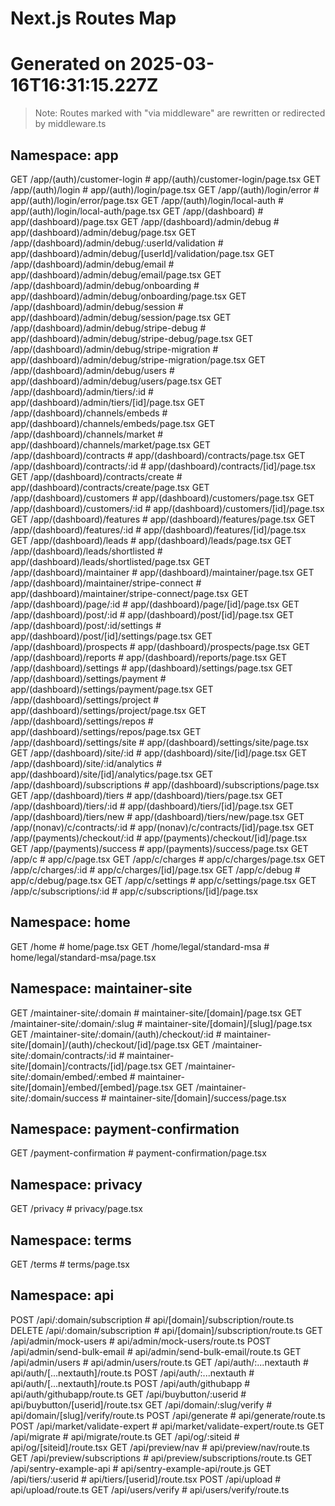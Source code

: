 # Next.js Routes Map
# Generated on 2025-03-16T16:31:15.227Z

> Note: Routes marked with "via middleware" are rewritten or redirected by middleware.ts

## Namespace: app

GET     /app/(auth)/customer-login               # app/(auth)/customer-login/page.tsx
GET     /app/(auth)/login                        # app/(auth)/login/page.tsx
GET     /app/(auth)/login/error                  # app/(auth)/login/error/page.tsx
GET     /app/(auth)/login/local-auth             # app/(auth)/login/local-auth/page.tsx
GET     /app/(dashboard)                         # app/(dashboard)/page.tsx
GET     /app/(dashboard)/admin/debug             # app/(dashboard)/admin/debug/page.tsx
GET     /app/(dashboard)/admin/debug/:userId/validation # app/(dashboard)/admin/debug/[userId]/validation/page.tsx
GET     /app/(dashboard)/admin/debug/email       # app/(dashboard)/admin/debug/email/page.tsx
GET     /app/(dashboard)/admin/debug/onboarding  # app/(dashboard)/admin/debug/onboarding/page.tsx
GET     /app/(dashboard)/admin/debug/session     # app/(dashboard)/admin/debug/session/page.tsx
GET     /app/(dashboard)/admin/debug/stripe-debug # app/(dashboard)/admin/debug/stripe-debug/page.tsx
GET     /app/(dashboard)/admin/debug/stripe-migration # app/(dashboard)/admin/debug/stripe-migration/page.tsx
GET     /app/(dashboard)/admin/debug/users       # app/(dashboard)/admin/debug/users/page.tsx
GET     /app/(dashboard)/admin/tiers/:id         # app/(dashboard)/admin/tiers/[id]/page.tsx
GET     /app/(dashboard)/channels/embeds         # app/(dashboard)/channels/embeds/page.tsx
GET     /app/(dashboard)/channels/market         # app/(dashboard)/channels/market/page.tsx
GET     /app/(dashboard)/contracts               # app/(dashboard)/contracts/page.tsx
GET     /app/(dashboard)/contracts/:id           # app/(dashboard)/contracts/[id]/page.tsx
GET     /app/(dashboard)/contracts/create        # app/(dashboard)/contracts/create/page.tsx
GET     /app/(dashboard)/customers               # app/(dashboard)/customers/page.tsx
GET     /app/(dashboard)/customers/:id           # app/(dashboard)/customers/[id]/page.tsx
GET     /app/(dashboard)/features                # app/(dashboard)/features/page.tsx
GET     /app/(dashboard)/features/:id            # app/(dashboard)/features/[id]/page.tsx
GET     /app/(dashboard)/leads                   # app/(dashboard)/leads/page.tsx
GET     /app/(dashboard)/leads/shortlisted       # app/(dashboard)/leads/shortlisted/page.tsx
GET     /app/(dashboard)/maintainer              # app/(dashboard)/maintainer/page.tsx
GET     /app/(dashboard)/maintainer/stripe-connect # app/(dashboard)/maintainer/stripe-connect/page.tsx
GET     /app/(dashboard)/page/:id                # app/(dashboard)/page/[id]/page.tsx
GET     /app/(dashboard)/post/:id                # app/(dashboard)/post/[id]/page.tsx
GET     /app/(dashboard)/post/:id/settings       # app/(dashboard)/post/[id]/settings/page.tsx
GET     /app/(dashboard)/prospects               # app/(dashboard)/prospects/page.tsx
GET     /app/(dashboard)/reports                 # app/(dashboard)/reports/page.tsx
GET     /app/(dashboard)/settings                # app/(dashboard)/settings/page.tsx
GET     /app/(dashboard)/settings/payment        # app/(dashboard)/settings/payment/page.tsx
GET     /app/(dashboard)/settings/project        # app/(dashboard)/settings/project/page.tsx
GET     /app/(dashboard)/settings/repos          # app/(dashboard)/settings/repos/page.tsx
GET     /app/(dashboard)/settings/site           # app/(dashboard)/settings/site/page.tsx
GET     /app/(dashboard)/site/:id                # app/(dashboard)/site/[id]/page.tsx
GET     /app/(dashboard)/site/:id/analytics      # app/(dashboard)/site/[id]/analytics/page.tsx
GET     /app/(dashboard)/subscriptions           # app/(dashboard)/subscriptions/page.tsx
GET     /app/(dashboard)/tiers                   # app/(dashboard)/tiers/page.tsx
GET     /app/(dashboard)/tiers/:id               # app/(dashboard)/tiers/[id]/page.tsx
GET     /app/(dashboard)/tiers/new               # app/(dashboard)/tiers/new/page.tsx
GET     /app/(nonav)/c/contracts/:id             # app/(nonav)/c/contracts/[id]/page.tsx
GET     /app/(payments)/checkout/:id             # app/(payments)/checkout/[id]/page.tsx
GET     /app/(payments)/success                  # app/(payments)/success/page.tsx
GET     /app/c                                   # app/c/page.tsx
GET     /app/c/charges                           # app/c/charges/page.tsx
GET     /app/c/charges/:id                       # app/c/charges/[id]/page.tsx
GET     /app/c/debug                             # app/c/debug/page.tsx
GET     /app/c/settings                          # app/c/settings/page.tsx
GET     /app/c/subscriptions/:id                 # app/c/subscriptions/[id]/page.tsx

## Namespace: home

GET     /home                                    # home/page.tsx
GET     /home/legal/standard-msa                 # home/legal/standard-msa/page.tsx

## Namespace: maintainer-site

GET     /maintainer-site/:domain                 # maintainer-site/[domain]/page.tsx
GET     /maintainer-site/:domain/:slug           # maintainer-site/[domain]/[slug]/page.tsx
GET     /maintainer-site/:domain/(auth)/checkout/:id # maintainer-site/[domain]/(auth)/checkout/[id]/page.tsx
GET     /maintainer-site/:domain/contracts/:id   # maintainer-site/[domain]/contracts/[id]/page.tsx
GET     /maintainer-site/:domain/embed/:embed    # maintainer-site/[domain]/embed/[embed]/page.tsx
GET     /maintainer-site/:domain/success         # maintainer-site/[domain]/success/page.tsx

## Namespace: payment-confirmation

GET     /payment-confirmation                    # payment-confirmation/page.tsx

## Namespace: privacy

GET     /privacy                                 # privacy/page.tsx

## Namespace: terms

GET     /terms                                   # terms/page.tsx

## Namespace: api

POST    /api/:domain/subscription                # api/[domain]/subscription/route.ts
DELETE  /api/:domain/subscription                # api/[domain]/subscription/route.ts
GET     /api/admin/mock-users                    # api/admin/mock-users/route.ts
POST    /api/admin/send-bulk-email               # api/admin/send-bulk-email/route.ts
GET     /api/admin/users                         # api/admin/users/route.ts
GET     /api/auth/:...nextauth                   # api/auth/[...nextauth]/route.ts
POST    /api/auth/:...nextauth                   # api/auth/[...nextauth]/route.ts
POST    /api/auth/githubapp                      # api/auth/githubapp/route.ts
GET     /api/buybutton/:userid                   # api/buybutton/[userid]/route.tsx
GET     /api/domain/:slug/verify                 # api/domain/[slug]/verify/route.ts
POST    /api/generate                            # api/generate/route.ts
POST    /api/market/validate-expert              # api/market/validate-expert/route.ts
GET     /api/migrate                             # api/migrate/route.ts
GET     /api/og/:siteid                          # api/og/[siteid]/route.tsx
GET     /api/preview/nav                         # api/preview/nav/route.ts
GET     /api/preview/subscriptions               # api/preview/subscriptions/route.ts
GET     /api/sentry-example-api                  # api/sentry-example-api/route.js
GET     /api/tiers/:userid                       # api/tiers/[userid]/route.tsx
POST    /api/upload                              # api/upload/route.ts
GET     /api/users/verify                        # api/users/verify/route.ts

